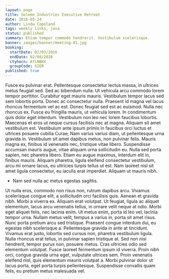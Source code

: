 ```yaml
---
layout: page
title: Solemn Industries Executive Retreat
date: 2016-05-24
author: Linda Copeland
tags: weekly links, java
status: published
summary: Etiam tempor commodo hendrerit. Vestibulum scelerisque.
banner: images/banner/meeting-01.jpg
booking:
  startDate: 02/03/2016
  endDate: 02/08/2016
  ctyhocn: ATLNBHX
  groupCode: SIER
published: true
---
```

Fusce eu pulvinar erat. Pellentesque consectetur lectus massa, in ultrices metus feugiat sed. Sed ac bibendum nulla. Ut vehicula arcu commodo lorem tempor porttitor. Curabitur eget mauris mauris. Vestibulum tempor lacus sed sem lobortis porta. Donec ac consectetur nulla. Praesent id magna vel lacus rhoncus fermentum vel ac est. Donec feugiat sed est ac euismod.
Nulla nec rhoncus ex. Fusce eu fringilla mauris, ut vehicula lorem. In condimentum quis dolor eget interdum. Vestibulum non leo nec lorem faucibus lobortis. Maecenas et eros ut neque cursus facilisis nec at magna. Aliquam sit amet vestibulum est. Vestibulum ante ipsum primis in faucibus orci luctus et ultrices posuere cubilia Curae; Nam varius varius diam, ut pellentesque urna gravida in. Vestibulum sit amet dapibus metus, non pulvinar felis. Mauris magna ex, finibus id venenatis nec, tristique vitae libero. Suspendisse accumsan mauris augue, vitae aliquam urna sollicitudin eu. Nulla sed porta sapien, nec pharetra libero. Etiam eu augue maximus, interdum elit in, finibus mauris. Aliquam pharetra, ligula eleifend consectetur vestibulum, arcu mi ornare lacus, eu ultricies turpis tellus ut est. Nam laoreet nisl sit amet ligula consectetur, eu iaculis erat imperdiet. Aliquam ut mauris nibh.

* Nam sed nulla ac metus egestas sagittis.

Ut nulla eros, commodo non risus non, rutrum dapibus arcu. Vivamus scelerisque congue elit, a sollicitudin orci facilisis quis. Aenean et gravida nibh. Morbi a viverra ex. Aliquam erat volutpat. Ut feugiat, ligula ac aliquet elementum, lacus arcu venenatis tellus, in ornare velit neque at odio. Morbi eget aliquet felis, nec lacinia enim. Ut metus enim, porta id leo vel, lacinia tempor urna. Nullam metus velit, tempus a varius in, porta sit amet risus. Nunc porta pretium arcu sed tristique. Praesent congue interdum dui, eu egestas nibh scelerisque a. Pellentesque gravida in ante at tincidunt.
Vivamus erat justo, lobortis sed cursus non, pharetra vestibulum ligula. Nulla rhoncus erat tellus, in pulvinar sapien tristique at. Sed non nisi hendrerit, tempor purus non, posuere metus. Cras ultricies odio sed elementum volutpat. Fusce laoreet fermentum ipsum id viverra. Proin nibh orci, congue gravida urna eget, vulputate ultrices sem. Proin venenatis eleifend nisl, quis elementum mauris volutpat a. Morbi pulvinar dolor ut lacus porta, eget porta turpis pellentesque. Suspendisse convallis quam felis, eu pretium metus malesuada vel.
